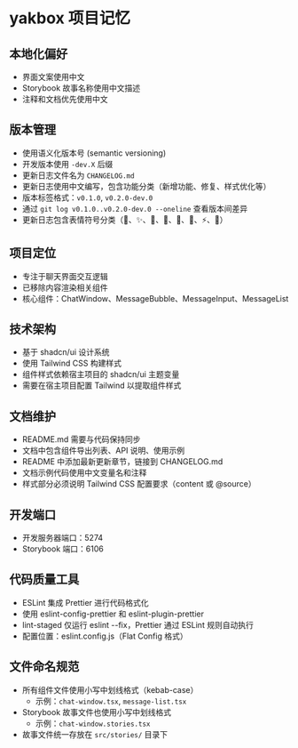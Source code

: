 # yakbox 项目记忆

## 本地化偏好

- 界面文案使用中文
- Storybook 故事名称使用中文描述
- 注释和文档优先使用中文

## 版本管理

- 使用语义化版本号 (semantic versioning)
- 开发版本使用 `-dev.X` 后缀
- 更新日志文件名为 `CHANGELOG.md`
- 更新日志使用中文编写，包含功能分类（新增功能、修复、样式优化等）
- 版本标签格式：`v0.1.0`, `v0.2.0-dev.0`
- 通过 `git log v0.1.0..v0.2.0-dev.0 --oneline` 查看版本间差异
- 更新日志包含表情符号分类（🎯、✨、🐛、💄、📝、🔧、⚡、🎉）

## 项目定位

- 专注于聊天界面交互逻辑
- 已移除内容渲染相关组件
- 核心组件：ChatWindow、MessageBubble、MessageInput、MessageList

## 技术架构

- 基于 shadcn/ui 设计系统
- 使用 Tailwind CSS 构建样式
- 组件样式依赖宿主项目的 shadcn/ui 主题变量
- 需要在宿主项目配置 Tailwind 以提取组件样式

## 文档维护

- README.md 需要与代码保持同步
- 文档中包含组件导出列表、API 说明、使用示例
- README 中添加最新更新章节，链接到 CHANGELOG.md
- 文档示例代码使用中文变量名和注释
- 样式部分必须说明 Tailwind CSS 配置要求（content 或 @source）

## 开发端口

- 开发服务器端口：5274
- Storybook 端口：6106

## 代码质量工具

- ESLint 集成 Prettier 进行代码格式化
- 使用 eslint-config-prettier 和 eslint-plugin-prettier
- lint-staged 仅运行 eslint --fix，Prettier 通过 ESLint 规则自动执行
- 配置位置：eslint.config.js（Flat Config 格式）

## 文件命名规范

- 所有组件文件使用小写中划线格式（kebab-case）
  - 示例：`chat-window.tsx`, `message-list.tsx`
- Storybook 故事文件也使用小写中划线格式
  - 示例：`chat-window.stories.tsx`
- 故事文件统一存放在 `src/stories/` 目录下

<!-- 最后更新时间: 2025-07-09T21:35:00+08:00 -->
<!-- 更新说明: 添加文件命名规范，所有组件和故事文件使用小写中划线格式 -->
